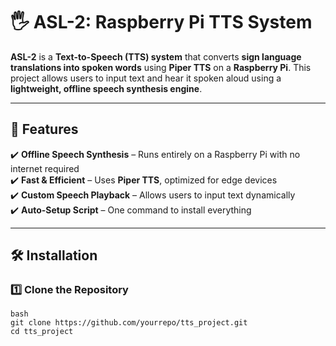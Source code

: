 # 🖐️ ASL-2: Raspberry Pi TTS System

**ASL-2** is a **Text-to-Speech (TTS) system** that converts **sign language translations into spoken words** using **Piper TTS** on a **Raspberry Pi**. This project allows users to input text and hear it spoken aloud using a **lightweight, offline speech synthesis engine**.

---

## 🚀 **Features**
✔️ **Offline Speech Synthesis** – Runs entirely on a Raspberry Pi with no internet required  
✔️ **Fast & Efficient** – Uses **Piper TTS**, optimized for edge devices  
✔️ **Custom Speech Playback** – Allows users to input text dynamically  
✔️ **Auto-Setup Script** – One command to install everything  

---

## 🛠️ **Installation**
### **1️⃣ Clone the Repository**
```
bash
git clone https://github.com/yourrepo/tts_project.git
cd tts_project
```
